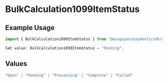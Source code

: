 # BulkCalculation1099ItemStatus

## Example Usage

```typescript
import { BulkCalculation1099ItemStatus } from "@wingspan/payments/sdk/models/shared";

let value: BulkCalculation1099ItemStatus = "Pending";
```

## Values

```typescript
"Open" | "Pending" | "Processing" | "Complete" | "Failed"
```